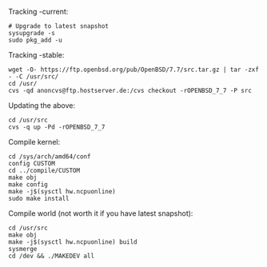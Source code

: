 
Tracking -current:

```
# Upgrade to latest snapshot
sysupgrade -s
sudo pkg_add -u
```

Tracking -stable:

```
wget -O- https://ftp.openbsd.org/pub/OpenBSD/7.7/src.tar.gz | tar -zxf - -C /usr/src/
cd /usr/
cvs -qd anoncvs@ftp.hostserver.de:/cvs checkout -rOPENBSD_7_7 -P src
```

Updating the above:

```
cd /usr/src
cvs -q up -Pd -rOPENBSD_7_7
```

Compile kernel:

```
cd /sys/arch/amd64/conf
config CUSTOM
cd ../compile/CUSTOM
make obj
make config
make -j$(sysctl hw.ncpuonline)
sudo make install
```

Compile world (not worth it if you have latest snapshot):

```
cd /usr/src
make obj
make -j$(sysctl hw.ncpuonline) build
sysmerge
cd /dev && ./MAKEDEV all
```
